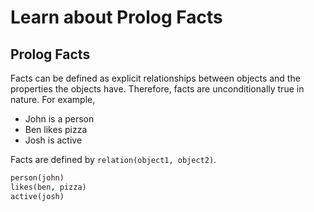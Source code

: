 # Learn about Prolog Facts

## Prolog Facts
Facts can be defined as explicit relationships between objects and the properties
the objects have. Therefore, facts are unconditionally true in nature. For example,
- John is a person
- Ben likes pizza
- Josh is active

Facts are defined by `relation(object1, object2)`.

```prolog
person(john)
likes(ben, pizza)
active(josh)
```
